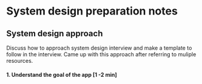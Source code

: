 # System design preparation notes

## System design approach

Discuss how to approach system design interview and make a template to follow in the interview. Came up with this approach after referring to muliple resources.

#### 1. Understand the goal of the app [1 -2 min]




